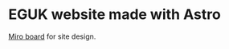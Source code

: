 # EGUK website made with Astro

[Miro board](https://miro.com/app/board/uXjVK_pye00=/) for site design.
